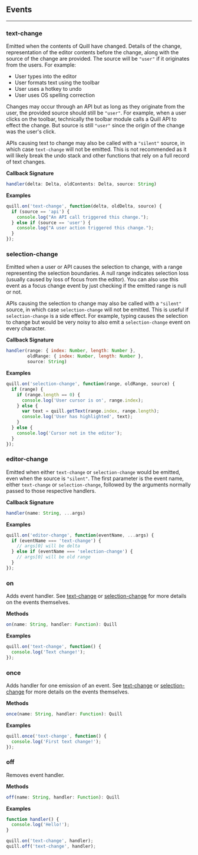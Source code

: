 ## Events
---

### text-change

Emitted when the contents of Quill have changed. Details of the change, representation of the editor contents before the change, along with the source of the change are provided. The source will be `"user"` if it originates from the users. For example:

- User types into the editor
- User formats text using the toolbar
- User uses a hotkey to undo
- User uses OS spelling correction

Changes may occur through an API but as long as they originate from the user, the provided source should still be `"user"`. For example, when a user clicks on the toolbar, technically the toolbar module calls a Quill API to effect the change. But source is still `"user"` since the origin of the change was the user's click.

APIs causing text to change may also be called with a `"silent"` source, in which case `text-change` will not be emitted. This is not recommended as it will likely break the undo stack and other functions that rely on a full record of text changes.

**Callback Signature**

```javascript
handler(delta: Delta, oldContents: Delta, source: String)
```

**Examples**

```javascript
quill.on('text-change', function(delta, oldDelta, source) {
  if (source == 'api') {
    console.log("An API call triggered this change.");
  } else if (source == 'user') {
    console.log("A user action triggered this change.");
  }
});
```

### selection-change

Emitted when a user or API causes the selection to change, with a range representing the selection boundaries. A null range indicates selection loss (usually caused by loss of focus from the editor). You can also use this event as a focus change event by just checking if the emitted range is null or not.

APIs causing the selection to change may also be called with a `"silent"` source, in which case `selection-change` will not be emitted. This is useful if `selection-change` is a side effect. For example, typing causes the selection to change but would be very noisy to also emit a `selection-change` event on every character.

**Callback Signature**

```javascript
handler(range: { index: Number, length: Number },
        oldRange: { index: Number, length: Number },
        source: String)
```

**Examples**

```javascript
quill.on('selection-change', function(range, oldRange, source) {
  if (range) {
    if (range.length == 0) {
      console.log('User cursor is on', range.index);
    } else {
      var text = quill.getText(range.index, range.length);
      console.log('User has highlighted', text);
    }
  } else {
    console.log('Cursor not in the editor');
  }
});
```

### editor-change

Emitted when either `text-change` or `selection-change` would be emitted, even when the source is `"silent"`. The first parameter is the event name, either `text-change` or `selection-change`, followed by the arguments normally passed to those respective handlers.

**Callback Signature**

```javascript
handler(name: String, ...args)
```

**Examples**

```javascript
quill.on('editor-change', function(eventName, ...args) {
  if (eventName === 'text-change') {
    // args[0] will be delta
  } else if (eventName === 'selection-change') {
    // args[0] will be old range
  }
});
```

### on

Adds event handler. See [text-change](#text-change) or [selection-change](#selection-change) for more details on the events themselves.

**Methods**

```javascript
on(name: String, handler: Function): Quill
```

**Examples**

```javascript
quill.on('text-change', function() {
  console.log('Text change!');
});
```

### once

Adds handler for one emission of an event. See [text-change](#text-change) or [selection-change](#selection-change) for more details on the events themselves.


**Methods**

```javascript
once(name: String, handler: Function): Quill
```

**Examples**

```javascript
quill.once('text-change', function() {
  console.log('First text change!');
});
```

### off

Removes event handler.

**Methods**

```javascript
off(name: String, handler: Function): Quill
```

**Examples**

```javascript
function handler() {
  console.log('Hello!');
}

quill.on('text-change', handler);
quill.off('text-change', handler);
```
